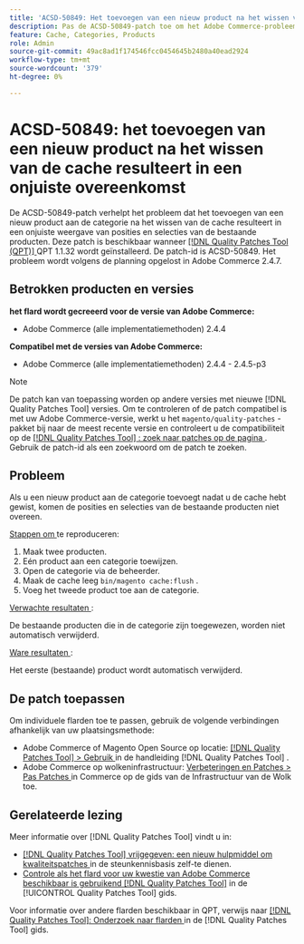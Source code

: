 ```yaml
---
title: 'ACSD-50849: Het toevoegen van een nieuw product na het wissen van de cache resulteert in een onjuiste overeenkomst'
description: Pas de ACSD-50849-patch toe om het Adobe Commerce-probleem te verhelpen, waarbij het toevoegen van een nieuw product aan de categorie na het wissen van de cache resulteert in een onjuiste weergave van posities en selecties van de bestaande producten.
feature: Cache, Categories, Products
role: Admin
source-git-commit: 49ac8ad1f174546fcc0454645b2480a40ead2924
workflow-type: tm+mt
source-wordcount: '379'
ht-degree: 0%

---
```


# ACSD-50849: het toevoegen van een nieuw product na het wissen van de cache resulteert in een onjuiste overeenkomst

De ACSD-50849-patch verhelpt het probleem dat het toevoegen van een nieuw product aan de categorie na het wissen van de cache resulteert in een onjuiste weergave van posities en selecties van de bestaande producten. Deze patch is beschikbaar wanneer [[!DNL Quality Patches Tool (QPT)] ](https://experienceleague.adobe.com/en/docs/commerce-knowledge-base/kb/announcements/commerce-announcements/magento-quality-patches-released-new-tool-to-self-serve-quality-patches) QPT 1.1.32 wordt geïnstalleerd. De patch-id is ACSD-50849. Het probleem wordt volgens de planning opgelost in Adobe Commerce 2.4.7.

## Betrokken producten en versies

**het flard wordt gecreeerd voor de versie van Adobe Commerce:**

* Adobe Commerce (alle implementatiemethoden) 2.4.4

**Compatibel met de versies van Adobe Commerce:**

* Adobe Commerce (alle implementatiemethoden) 2.4.4 - 2.4.5-p3

>[!NOTE]
>
>De patch kan van toepassing worden op andere versies met nieuwe [!DNL Quality Patches Tool] versies. Om te controleren of de patch compatibel is met uw Adobe Commerce-versie, werkt u het `magento/quality-patches` -pakket bij naar de meest recente versie en controleert u de compatibiliteit op de [[!DNL Quality Patches Tool] : zoek naar patches op de pagina ](https://experienceleague.adobe.com/tools/commerce-quality-patches/index.html) . Gebruik de patch-id als een zoekwoord om de patch te zoeken.

## Probleem

Als u een nieuw product aan de categorie toevoegt nadat u de cache hebt gewist, komen de posities en selecties van de bestaande producten niet overeen.

<u> Stappen om </u> te reproduceren:

1. Maak twee producten.
1. Eén product aan een categorie toewijzen.
1. Open de categorie via de beheerder.
1. Maak de cache leeg `bin/magento cache:flush` .
1. Voeg het tweede product toe aan de categorie.

<u> Verwachte resultaten </u>:

De bestaande producten die in de categorie zijn toegewezen, worden niet automatisch verwijderd.

<u> Ware resultaten </u>:

Het eerste (bestaande) product wordt automatisch verwijderd.

## De patch toepassen

Om individuele flarden toe te passen, gebruik de volgende verbindingen afhankelijk van uw plaatsingsmethode:

* Adobe Commerce of Magento Open Source op locatie: [[!DNL Quality Patches Tool]  > Gebruik ](https://experienceleague.adobe.com/docs/commerce-operations/tools/quality-patches-tool/usage.html) in de handleiding [!DNL Quality Patches Tool] .
* Adobe Commerce op wolkeninfrastructuur: [ Verbeteringen en Patches > Pas Patches ](https://experienceleague.adobe.com/docs/commerce-cloud-service/user-guide/develop/upgrade/apply-patches.html) in Commerce op de gids van de Infrastructuur van de Wolk toe.

## Gerelateerde lezing

Meer informatie over [!DNL Quality Patches Tool] vindt u in:

* [[!DNL Quality Patches Tool]  vrijgegeven: een nieuw hulpmiddel om kwaliteitspatches ](https://experienceleague.adobe.com/en/docs/commerce-knowledge-base/kb/announcements/commerce-announcements/magento-quality-patches-released-new-tool-to-self-serve-quality-patches) in de steunkennisbasis zelf-te dienen.
* [ Controle als het flard voor uw kwestie van Adobe Commerce beschikbaar is gebruikend  [!DNL Quality Patches Tool]](/help/tools/quality-patches-tool/patches-available-in-qpt/check-patch-for-magento-issue-with-magento-quality-patches.md) in de [!UICONTROL Quality Patches Tool] gids.


Voor informatie over andere flarden beschikbaar in QPT, verwijs naar [[!DNL Quality Patches Tool]: Onderzoek naar flarden ](https://experienceleague.adobe.com/tools/commerce-quality-patches/index.html) in de [!DNL Quality Patches Tool] gids.
